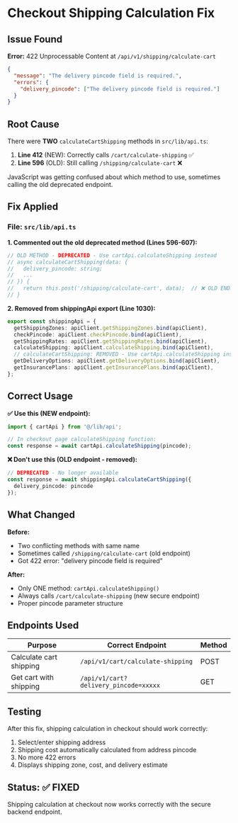 # Checkout Shipping Calculation Fix

## Issue Found
**Error:** 422 Unprocessable Content at `/api/v1/shipping/calculate-cart`
```json
{
  "message": "The delivery pincode field is required.",
  "errors": {
    "delivery_pincode": ["The delivery pincode field is required."]
  }
}
```

## Root Cause
There were **TWO** `calculateCartShipping` methods in `src/lib/api.ts`:

1. **Line 412** (NEW): Correctly calls `/cart/calculate-shipping` ✅
2. **Line 596** (OLD): Still calling `/shipping/calculate-cart` ❌

JavaScript was getting confused about which method to use, sometimes calling the old deprecated endpoint.

## Fix Applied

### File: `src/lib/api.ts`

**1. Commented out the old deprecated method (Lines 596-607):**
```typescript
// OLD METHOD - DEPRECATED - Use cartApi.calculateShipping instead
// async calculateCartShipping(data: {
//   delivery_pincode: string;
//   ...
// }) {
//   return this.post('/shipping/calculate-cart', data);  // ❌ OLD ENDPOINT
// }
```

**2. Removed from shippingApi export (Line 1030):**
```typescript
export const shippingApi = {
  getShippingZones: apiClient.getShippingZones.bind(apiClient),
  checkPincode: apiClient.checkPincode.bind(apiClient),
  getShippingRates: apiClient.getShippingRates.bind(apiClient),
  calculateShipping: apiClient.calculateShipping.bind(apiClient),
  // calculateCartShipping: REMOVED - Use cartApi.calculateShipping instead
  getDeliveryOptions: apiClient.getDeliveryOptions.bind(apiClient),
  getInsurancePlans: apiClient.getInsurancePlans.bind(apiClient),
};
```

## Correct Usage

**✅ Use this (NEW endpoint):**
```typescript
import { cartApi } from '@/lib/api';

// In checkout page calculateShipping function:
const response = await cartApi.calculateShipping(pincode);
```

**❌ Don't use this (OLD endpoint - removed):**
```typescript
// DEPRECATED - No longer available
const response = await shippingApi.calculateCartShipping({
  delivery_pincode: pincode
});
```

## What Changed

**Before:**
- Two conflicting methods with same name
- Sometimes called `/shipping/calculate-cart` (old endpoint)
- Got 422 error: "delivery pincode field is required"

**After:**
- Only ONE method: `cartApi.calculateShipping()`
- Always calls `/cart/calculate-shipping` (new secure endpoint)
- Proper pincode parameter structure

## Endpoints Used

| Purpose | Correct Endpoint | Method |
|---------|-----------------|--------|
| Calculate cart shipping | `/api/v1/cart/calculate-shipping` | POST |
| Get cart with shipping | `/api/v1/cart?delivery_pincode=xxxxx` | GET |

## Testing

After this fix, shipping calculation in checkout should work correctly:
1. Select/enter shipping address
2. Shipping cost automatically calculated from address pincode
3. No more 422 errors
4. Displays shipping zone, cost, and delivery estimate

## Status: ✅ FIXED

Shipping calculation at checkout now works correctly with the secure backend endpoint.

